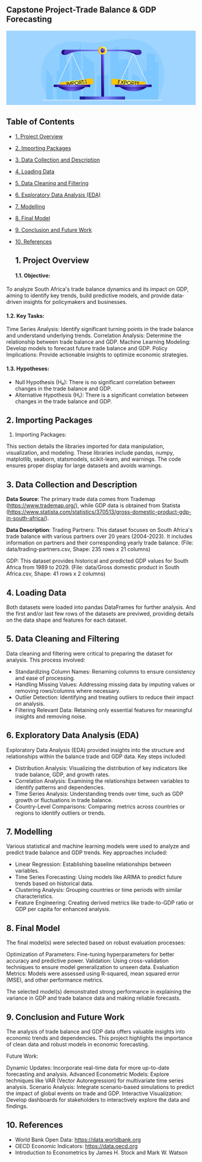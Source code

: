 ## Capstone Project-Trade Balance & GDP Forecasting

![balance trade](https://github.com/Khululiwe/Capstone-Project_Trade-Balance-Forecasting/blob/main/img/Balance-of-Trade.jpg)

## Table of Contents

- [1. Project Overview](#overview)
- [2. Importing Packages](#packages)
- [3. Data Collection and Description](#data-collection)
- [4. Loading Data](#loading-data)
- [5. Data Cleaning and Filtering](#data-cleaning)
- [6. Exploratory Data Analysis (EDA)](#exploratory-data-analysis-eda)
- [7. Modelling](#modelling)
- [8. Final Model](#final-model)
- [9. Conclusion and Future Work](#conclusion)
- [10. References](#references)

  ## 1. Project Overview

  #### 1.1. Objective:

To analyze South Africa's trade balance dynamics and its impact on GDP, aiming to identify key trends, build predictive models, and provide data-driven insights for policymakers and businesses.

#### 1.2. Key Tasks:

Time Series Analysis: Identify significant turning points in the trade balance and understand underlying trends.
Correlation Analysis: Determine the relationship between trade balance and GDP.
Machine Learning Modeling: Develop models to forecast future trade balance and GDP.
Policy Implications: Provide actionable insights to optimize economic strategies.

#### 1.3. Hypotheses:

- Null Hypothesis (H₀): There is no significant correlation between changes in the trade balance and GDP.
- Alternative Hypothesis (H₁): There is a significant correlation between changes in the trade balance and GDP.
  <br>

## 2. Importing Packages <a class="anchor" id="packages"></a>

1. Importing Packages:

This section details the libraries imported for data manipulation, visualization, and modeling. These libraries include pandas, numpy, matplotlib, seaborn, statsmodels, scikit-learn, and warnings. The code ensures proper display for large datasets and avoids warnings.

## 3. Data Collection and Description

**Data Source**: The primary trade data comes from Trademap (https://www.trademap.org/), while GDP data is obtained from Statista (https://www.statista.com/statistics/370513/gross-domestic-product-gdp-in-south-africa/).

**Data Description**:
Trading Partners: This dataset focuses on South Africa's trade balance with various partners over 20 years (2004-2023). It includes information on partners and their corresponding yearly trade balance. (File: data/trading-partners.csv, Shape: 235 rows x 21 columns)

GDP: This dataset provides historical and predicted GDP values for South Africa from 1989 to 2029. (File: data/Gross domestic product in South Africa.csv, Shape: 41 rows x 2 columns)

## 4. Loading Data

Both datasets were loaded into pandas DataFrames for further analysis. And the first and/or last few rows of the datasets are previwed, providing details on the data shape and features for each dataset.

## 5. Data Cleaning and Filtering

Data cleaning and filtering were critical to preparing the dataset for analysis. This process involved:

- Standardizing Column Names: Renaming columns to ensure consistency and ease of processing.
- Handling Missing Values: Addressing missing data by imputing values or removing rows/columns where necessary.
- Outlier Detection: Identifying and treating outliers to reduce their impact on analysis.
- Filtering Relevant Data: Retaining only essential features for meaningful insights and removing noise.

## 6. Exploratory Data Analysis (EDA)

Exploratory Data Analysis (EDA) provided insights into the structure and relationships within the balance trade and GDP data. Key steps included:

- Distribution Analysis: Visualizing the distribution of key indicators like trade balance, GDP, and growth rates.
- Correlation Analysis: Examining the relationships between variables to identify patterns and dependencies.
- Time Series Analysis: Understanding trends over time, such as GDP growth or fluctuations in trade balance.
- Country-Level Comparisons: Comparing metrics across countries or regions to identify outliers or trends.

## 7. Modelling

Various statistical and machine learning models were used to analyze and predict trade balance and GDP trends. Key approaches included:

- Linear Regression: Establishing baseline relationships between variables.
- Time Series Forecasting: Using models like ARIMA to predict future trends based on historical data.
- Clustering Analysis: Grouping countries or time periods with similar characteristics.
- Feature Engineering: Creating derived metrics like trade-to-GDP ratio or GDP per capita for enhanced analysis.

## 8. Final Model

The final model(s) were selected based on robust evaluation processes:

Optimization of Parameters: Fine-tuning hyperparameters for better accuracy and predictive power.
Validation: Using cross-validation techniques to ensure model generalization to unseen data.
Evaluation Metrics: Models were assessed using R-squared, mean squared error (MSE), and other performance metrics.

The selected model(s) demonstrated strong performance in explaining the variance in GDP and trade balance data and making reliable forecasts.

## 9. Conclusion and Future Work

The analysis of trade balance and GDP data offers valuable insights into economic trends and dependencies. This project highlights the importance of clean data and robust models in economic forecasting.

Future Work:

Dynamic Updates: Incorporate real-time data for more up-to-date forecasting and analysis.
Advanced Econometric Models: Explore techniques like VAR (Vector Autoregression) for multivariate time series analysis.
Scenario Analysis: Integrate scenario-based simulations to predict the impact of global events on trade and GDP.
Interactive Visualization: Develop dashboards for stakeholders to interactively explore the data and findings.

## 10. References

- World Bank Open Data: https://data.worldbank.org
- OECD Economic Indicators: https://data.oecd.org
- Introduction to Econometrics by James H. Stock and Mark W. Watson
